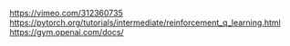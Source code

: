 https://vimeo.com/312360735
https://pytorch.org/tutorials/intermediate/reinforcement_q_learning.html
https://gym.openai.com/docs/
